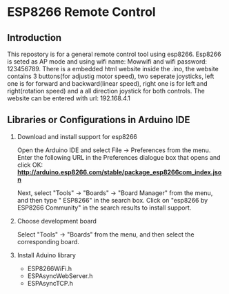 # ESP8266 Remote Control

## Introduction

This repostory is for a general remote control tool using esp8266. Esp8266 is seted as AP mode and using wifi name: Mowwifi and wifi password: 123456789.
There is a embedded html website inside the .ino, the website contains 3 buttons(for adjustig motor speed), two seperate joysticks, left one is for forward and backward(linear speed), right one is for left and right(rotation speed) and a all direction joystick for both controls. The website can be entered with url: 192.168.4.1

## Libraries or Configurations in Arduino IDE

1. Download and install support for esp8266
    
    Open the Arduino IDE and select File -> Preferences from the menu. Enter the following URL in the Preferences dialogue box that opens and click OK:
    </br>**http://arduino.esp8266.com/stable/package_esp8266com_index.json**  

    Next, select "Tools" -> "Boards" -> "Board Manager" from the menu, and then type " ESP8266" in the search box. Click on "esp8266 by ESP8266 Community" in the search results to install support.

2. Choose development board

    Select "Tools" -> "Boards" from the menu, and then select the corresponding board.

3. Install Aduino library
    * ESP8266WiFi.h
    * ESPAsyncWebServer.h
    * ESPAsyncTCP.h 
